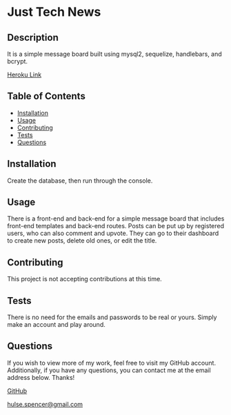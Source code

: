 # Just Tech News

## Description

It is a simple message board built using mysql2, sequelize, handlebars, and bcrypt.

[Heroku Link](https://arcane-anchorage-81381.herokuapp.com/)

## Table of Contents

- [Installation](#installation)
- [Usage](#usage)
- [Contributing](#contributing)
- [Tests](#tests)
- [Questions](#questions)
  <a name="installation"></a>

## Installation

Create the database, then run through the console.
<a name="usage"></a>

## Usage

There is a front-end and back-end for a simple message board that includes front-end templates and back-end routes. Posts can be put up by registered users, who can also comment and upvote. They can go to their dashboard to create new posts, delete old ones, or edit the title.

<a name="contributing"></a>

## Contributing

This project is not accepting contributions at this time.
<a name="tests"></a>

## Tests

There is no need for the emails and passwords to be real or yours. Simply make an account and play around.
<a name="questions"></a>

## Questions

If you wish to view more of my work, feel free to visit my GitHub account. Additionally, if you have any questions, you can contact me at the email address below. Thanks!

[GitHub](https://github.com/SpencerHulse)

<hulse.spencer@gmail.com>
